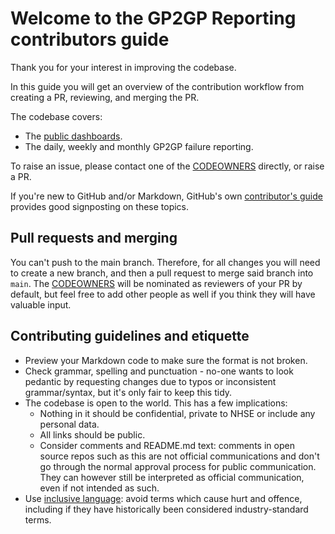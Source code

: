 # Welcome to the GP2GP Reporting contributors guide

Thank you for your interest in improving the codebase.

In this guide you will get an overview of the contribution workflow from creating a PR, reviewing, and merging the PR.

The codebase covers:

- The [public dashboards](https://gp-registrations-data.nhs.uk/practice/B86048/integration-times/).
- The daily, weekly and monthly GP2GP failure reporting.

To raise an issue, please contact one of the [CODEOWNERS](.github/CODEOWNERS) directly, or raise a PR.

If you're new to GitHub and/or Markdown, GitHub's own [contributor's guide](https://github.com/github/docs/blob/main/.github/CONTRIBUTING.md) provides good signposting on these topics.

## Pull requests and merging

You can't push to the main branch. Therefore, for all changes you will need to create a new branch, and then a pull request to merge said branch into `main`. The [CODEOWNERS](.github/CODEOWNERS) will be nominated as reviewers of your PR by default, but feel free to add other people as well if you think they will have valuable input.

## Contributing guidelines and etiquette

- Preview your Markdown code to make sure the format is not broken.
- Check grammar, spelling and punctuation - no-one wants to look pedantic by requesting changes due to typos or inconsistent grammar/syntax, but it's only fair to keep this tidy.
- The codebase is open to the world. This has a few implications:
  - Nothing in it should be confidential, private to NHSE or include any personal data.
  - All links should be public.
  - Consider comments and README.md text: comments in open source repos such as this are not official communications and don't go through the normal approval process for public communication. They can however still be interpreted as official communication, even if not intended as such.
- Use [inclusive language](inclusive-language.md): avoid terms which cause hurt and offence, including if they have historically been considered industry-standard terms.
